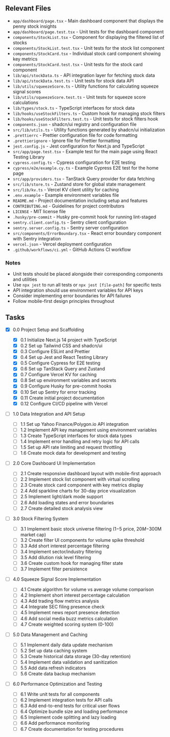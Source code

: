 ## Relevant Files

- `app/dashboard/page.tsx` - Main dashboard component that displays the penny stock insights
- `app/dashboard/page.test.tsx` - Unit tests for the dashboard component
- `components/StockList.tsx` - Component for displaying the filtered list of stocks
- `components/StockList.test.tsx` - Unit tests for the stock list component
- `components/StockCard.tsx` - Individual stock card component showing key metrics
- `components/StockCard.test.tsx` - Unit tests for the stock card component
- `lib/api/stockData.ts` - API integration layer for fetching stock data
- `lib/api/stockData.test.ts` - Unit tests for stock data API
- `lib/utils/squeezeScore.ts` - Utility functions for calculating squeeze signal scores
- `lib/utils/squeezeScore.test.ts` - Unit tests for squeeze score calculations
- `lib/types/stock.ts` - TypeScript interfaces for stock data
- `lib/hooks/useStockFilters.ts` - Custom hook for managing stock filters
- `lib/hooks/useStockFilters.test.ts` - Unit tests for stock filters hook
- `components.json` - shadcn/ui registry and configuration file
- `src/lib/utils.ts` - Utility functions generated by shadcn/ui initialization
- `.prettierrc` - Prettier configuration file for code formatting
- `.prettierignore` - Ignore file for Prettier formatting
- `jest.config.js` - Jest configuration for Next.js and TypeScript
- `src/app/page.test.tsx` - Example test for the main page using React Testing Library
- `cypress.config.ts` - Cypress configuration for E2E testing
- `cypress/e2e/example.cy.ts` - Example Cypress E2E test for the home page
- `src/app/providers.tsx` - TanStack Query provider for data fetching
- `src/lib/store.ts` - Zustand store for global state management
- `src/lib/kv.ts` - Vercel KV client utility for caching
- `.env.example` - Example environment variables file
- `README.md` - Project documentation including setup and features
- `CONTRIBUTING.md` - Guidelines for project contributors
- `LICENSE` - MIT license file
- `.husky/pre-commit` - Husky pre-commit hook for running lint-staged
- `sentry.client.config.ts` - Sentry client configuration
- `sentry.server.config.ts` - Sentry server configuration
- `src/components/ErrorBoundary.tsx` - React error boundary component with Sentry integration
- `vercel.json` - Vercel deployment configuration
- `.github/workflows/ci.yml` - GitHub Actions CI workflow

### Notes

- Unit tests should be placed alongside their corresponding components and utilities
- Use `npx jest` to run all tests or `npx jest [file-path]` for specific tests
- API integration should use environment variables for API keys
- Consider implementing error boundaries for API failures
- Follow mobile-first design principles throughout

## Tasks

- [x] 0.0 Project Setup and Scaffolding

  - [x] 0.1 Initialize Next.js 14 project with TypeScript
  - [x] 0.2 Set up Tailwind CSS and shadcn/ui
  - [x] 0.3 Configure ESLint and Prettier
  - [x] 0.4 Set up Jest and React Testing Library
  - [x] 0.5 Configure Cypress for E2E testing
  - [x] 0.6 Set up TanStack Query and Zustand
  - [x] 0.7 Configure Vercel KV for caching
  - [x] 0.8 Set up environment variables and secrets
  - [x] 0.9 Configure Husky for pre-commit hooks
  - [x] 0.10 Set up Sentry for error tracking
  - [x] 0.11 Create initial project documentation
  - [x] 0.12 Configure CI/CD pipeline with Vercel

- [ ] 1.0 Data Integration and API Setup

  - [ ] 1.1 Set up Yahoo Finance/Polygon.io API integration
  - [ ] 1.2 Implement API key management using environment variables
  - [ ] 1.3 Create TypeScript interfaces for stock data types
  - [ ] 1.4 Implement error handling and retry logic for API calls
  - [ ] 1.5 Set up API rate limiting and request throttling
  - [ ] 1.6 Create mock data for development and testing

- [ ] 2.0 Core Dashboard UI Implementation

  - [ ] 2.1 Create responsive dashboard layout with mobile-first approach
  - [ ] 2.2 Implement stock list component with virtual scrolling
  - [ ] 2.3 Create stock card component with key metrics display
  - [ ] 2.4 Add sparkline charts for 30-day price visualization
  - [ ] 2.5 Implement light/dark mode support
  - [ ] 2.6 Add loading states and error boundaries
  - [ ] 2.7 Create detailed stock analysis view

- [ ] 3.0 Stock Filtering System

  - [ ] 3.1 Implement basic stock universe filtering ($1-$5 price, $20M-$300M market cap)
  - [ ] 3.2 Create filter UI components for volume spike threshold
  - [ ] 3.3 Add short interest percentage filtering
  - [ ] 3.4 Implement sector/industry filtering
  - [ ] 3.5 Add dilution risk level filtering
  - [ ] 3.6 Create custom hook for managing filter state
  - [ ] 3.7 Implement filter persistence

- [ ] 4.0 Squeeze Signal Score Implementation

  - [ ] 4.1 Create algorithm for volume vs average volume comparison
  - [ ] 4.2 Implement short interest percentage calculation
  - [ ] 4.3 Add trading flow metrics analysis
  - [ ] 4.4 Integrate SEC filing presence check
  - [ ] 4.5 Implement news report presence detection
  - [ ] 4.6 Add social media buzz metrics calculation
  - [ ] 4.7 Create weighted scoring system (0-100)

- [ ] 5.0 Data Management and Caching

  - [ ] 5.1 Implement daily data update mechanism
  - [ ] 5.2 Set up data caching system
  - [ ] 5.3 Create historical data storage (30-day retention)
  - [ ] 5.4 Implement data validation and sanitization
  - [ ] 5.5 Add data refresh indicators
  - [ ] 5.6 Create data backup mechanism

- [ ] 6.0 Performance Optimization and Testing

  - [ ] 6.1 Write unit tests for all components
  - [ ] 6.2 Implement integration tests for API calls
  - [ ] 6.3 Add end-to-end tests for critical user flows
  - [ ] 6.4 Optimize bundle size and loading performance
  - [ ] 6.5 Implement code splitting and lazy loading
  - [ ] 6.6 Add performance monitoring
  - [ ] 6.7 Create documentation for testing procedures
